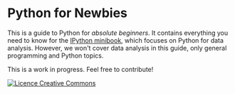 Python for Newbies
==================

This is a guide to Python for *absolute beginners*. It contains everything you need to know for the [IPython minibook](http://ipython-books.github.io/minibook/), which focuses on Python for data analysis. However, we won't cover data analysis in this guide, only general programming and Python topics.

This is a work in progress. Feel free to contribute!

<a rel="license" href="http://creativecommons.org/licenses/by-sa/4.0/"><img alt="Licence Creative Commons" style="border-width:0" src="https://i.creativecommons.org/l/by-sa/4.0/88x31.png" /></a>
